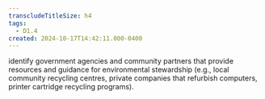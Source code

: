 ```yaml
---
transcludeTitleSize: h4
tags:
  - D1.4
created: 2024-10-17T14:42:11.000-0400
---
```

identify government agencies and community partners that provide resources and guidance for environmental stewardship (e.g., local community recycling centres, private companies that refurbish computers, printer cartridge recycling programs).